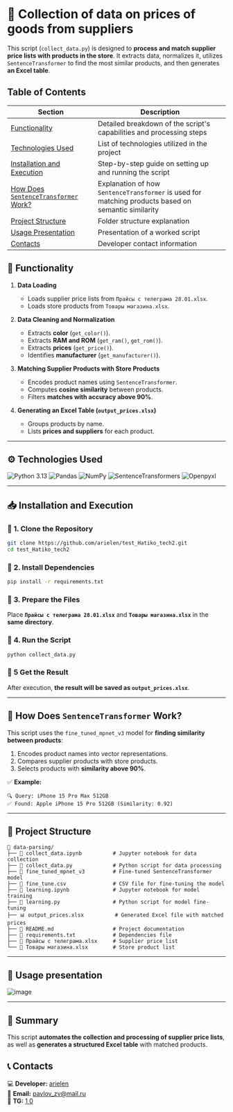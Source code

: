 # **📌 Collection of data on prices of goods from suppliers**

This script (`collect_data.py`) is designed to **process and match supplier price lists with products in the store**. It extracts data, normalizes it, utilizes `SentenceTransformer` to find the most similar products, and then generates **an Excel table**.

## Table of Contents
| Section | Description |
|---------|------------|
| [Functionality](#-functionality) | Detailed breakdown of the script's capabilities and processing steps |
| [Technologies Used](#️-technologies-used) | List of technologies utilized in the project |
| [Installation and Execution](#-installation-and-execution) | Step-by-step guide on setting up and running the script |
| [How Does `SentenceTransformer` Work?](#-how-does-sentencetransformer-work) | Explanation of how `SentenceTransformer` is used for matching products based on semantic similarity |
| [Project Structure](#-project-structure) | Folder structure explanation |
| [Usage Presentation](#-usage-presentation) | Presentation of a worked script |
| [Contacts](#-contacts) | Developer contact information |

## **🚀 Functionality**
1. **Data Loading**  
   - Loads supplier price lists from `Прайсы с телеграма 28.01.xlsx`.
   - Loads store products from `Товары магазина.xlsx`.

2. **Data Cleaning and Normalization**  
   - Extracts **color** (`get_color()`).
   - Extracts **RAM and ROM** (`get_ram()`, `get_rom()`).
   - Extracts **prices** (`get_price()`).
   - Identifies **manufacturer** (`get_manufacturer()`).

3. **Matching Supplier Products with Store Products**  
   - Encodes product names using `SentenceTransformer`.
   - Computes **cosine similarity** between products.
   - Filters **matches with accuracy above 90%**.

4. **Generating an Excel Table (`output_prices.xlsx`)**  
   - Groups products by name.
   - Lists **prices and suppliers** for each product.

---

## ⚙️ **Technologies Used**
![Python 3.13](https://img.shields.io/badge/Python-3.13-000000?style=for-the-badge&labelColor=fafbfc&logo=python&logoColor=306998&color=2b3137) ![Pandas](https://img.shields.io/badge/Pandas-2b3137?style=for-the-badge&logo=pandas) ![NumPy](https://img.shields.io/badge/NumPy-2b3137?style=for-the-badge&logo=numpy) ![SentenceTransformers](https://img.shields.io/badge/Sentence_Transformers-Custom_Model_v3-000000?style=for-the-badge&labelColor=fafbfc&logo=pytorch&logoColor=306998&color=2b3137) ![Openpyxl](https://img.shields.io/badge/Openpyxl-2b3137?style=for-the-badge&logo=googlesheets)

---

## **📥 Installation and Execution**
### 🔹 **1. Clone the Repository**
```bash
git clone https://github.com/arielen/test_Hatiko_tech2.git
cd test_Hatiko_tech2
```

### 🔹 **2. Install Dependencies**
```bash
pip install -r requirements.txt
```

### 🔹 **3. Prepare the Files**
Place **`Прайсы с телеграма 28.01.xlsx`** and **`Товары магазина.xlsx`** in the **same directory**.

### 🔹 **4. Run the Script**
```bash
python collect_data.py
```

### 🔹 **5 Get the Result**
After execution, **the result will be saved as `output_prices.xlsx`**.

---

## **📌 How Does `SentenceTransformer` Work?**
This script uses the `fine_tuned_mpnet_v3` model for **finding similarity between products**:
1. Encodes product names into vector representations.
2. Compares supplier products with store products.
3. Selects products with **similarity above 90%**.

✅ **Example:**
```
🔍 Query: iPhone 15 Pro Max 512GB
✅ Found: Apple iPhone 15 Pro 512GB (Similarity: 0.92)
```

---

## 📜 **Project Structure**
```
📂 data-parsing/
├── 📜 collect_data.ipynb          # Jupyter notebook for data collection
├── 📝 collect_data.py             # Python script for data processing
├── 📂 fine_tuned_mpnet_v3         # Fine-tuned SentenceTransformer model
├── 📜 fine_tune.csv               # CSV file for fine-tuning the model
├── 📜 learning.ipynb              # Jupyter notebook for model training
├── 📝 learning.py                 # Python script for model fine-tuning
├── 📊 output_prices.xlsx          # Generated Excel file with matched prices
├── 📜 README.md                   # Project documentation
├── 📜 requirements.txt            # Dependencies file
├── 📜 Прайсы с телеграма.xlsx     # Supplier price list
└── 📜 Товары магазина.xlsx        # Store product list
```

---

## 🎥 **Usage presentation**
![image](https://github.com/user-attachments/assets/3d87470d-def5-4ebe-a605-b44517d80d37)

---

## **🎯 Summary**
This script **automates the collection and processing of supplier price lists**, as well as **generates a structured Excel table** with matched products.

## 📞 **Contacts**
💻 **Developer:** [arielen](https://github.com/arielen)  
📧 **Email:** pavlov_zv@mail.ru  
📧 **TG:** [1 0](https://t.me/touch_con)  
